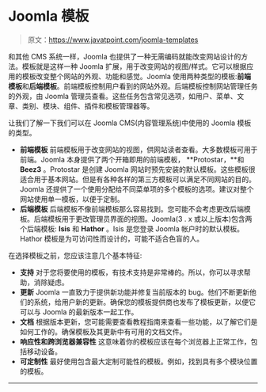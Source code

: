 # Joomla 模板

> 原文：<https://www.javatpoint.com/joomla-templates>

和其他 CMS 系统一样，Joomla 也提供了一种无需编码就能改变网站设计的方法。模板就是这样一种 Joomla 扩展，用于改变网站的视图/样式。它可以根据应用的模板改变整个网站的外观、功能和感觉。Joomla 使用两种类型的模板:**前端模板**和**后端模板**。前端模板控制用户看到的网站外观。后端模板控制网站管理任务的外观，由 Joomla 管理员查看。这些任务包含常见选项，如用户、菜单、文章、类别、模块、组件、插件和模板管理器等。

让我们了解一下我们可以在 Joomla CMS(内容管理系统)中使用的 Joomla 模板的类型。

*   **前端模板**
    前端模板用于改变网站的视图，供网站读者查看。大多数模板可用于前端。Joomla 本身提供了两个开箱即用的前端模板， **Protostar，**和 **Beez3** 。Protostar 是创建 Joomla 网站时预先安装的默认模板。这些模板很适合用于基本网站。但是有各种各样的第三方模板可以满足不同网站的目的。Joomla 还提供了一个使用分配给不同菜单项的多个模板的选项。建议对整个网站使用单一模板，以便于定制。
*   **后端模板**
    后端模板不像前端模板那么容易找到。您可能不会考虑更改后端模板。后端模板用于更改管理员界面的视图。Joomla(3 . x 或以上版本)包含两个后端模板: **Isis** 和 **Hathor** 。Isis 是您登录 Joomla 帐户时的默认模板。Hathor 模板是为可访问性而设计的，可能不适合色盲的人。

在选择模板之前，您应该注意几个基本特征:

*   **支持**
    对于您将要使用的模板，有技术支持是非常棒的。所以，你可以寻求帮助，消除疑虑。
*   **更新**
    Joomla 一直致力于提供新功能并修复当前版本的 bug。他们不断更新他们的系统，给用户新的更新。确保您的模板提供商也发布了模板更新，以便它可以与 Joomla 的最新版本一起工作。
*   **文档**
    根据版本更新，您可能需要查看教程指南来查看一些功能，以了解它们是如何工作的。确保模板及其更新中有可用的文档文件。
*   **响应性和跨浏览器兼容性**
    这意味着你的模板应该在每个浏览器上正常工作，包括移动设备。
*   **可定制性**
    最好使用包含最大定制可能性的模板。例如，找到具有多个模块位置的模板。

* * *